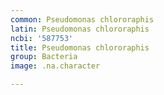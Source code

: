 ```yaml
---
common: Pseudomonas chlororaphis
latin: Pseudomonas chlororaphis
ncbi: '587753'
title: Pseudomonas chlororaphis
group: Bacteria
image: .na.character

---
```


